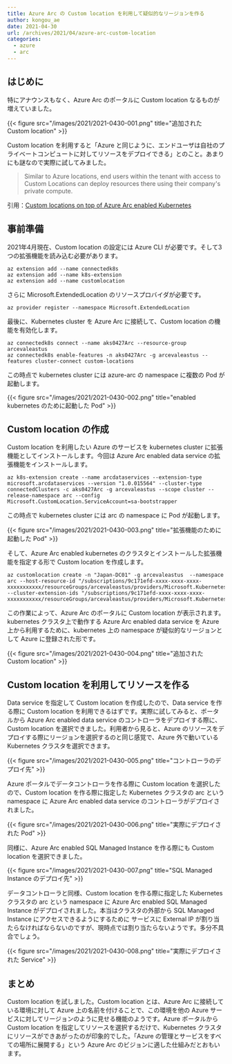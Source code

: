 ```yaml
---
title: Azure Arc の Custom location を利用して疑似的なリージョンを作る
author: kongou_ae
date: 2021-04-30
url: /archives/2021/04/azure-arc-custom-location
categories:
  - azure
  - arc
---
```


## はじめに

特にアナウンスもなく、Azure Arc のポータルに Custom location なるものが増えていました。

{{< figure src="/images/2021/2021-0430-001.png" title="追加された Custom location" >}}

Custom location を利用すると「Azure と同じように、エンドユーザは自社のプライベートコンピュートに対してリソースをデプロイできる」とのこと。あまりにも謎なので実際に試してみました。

> Similar to Azure locations, end users within the tenant with access to Custom Locations can deploy resources there using their company's private compute.

引用：[Custom locations on top of Azure Arc enabled Kubernetes](https://docs.microsoft.com/en-us/azure/azure-arc/kubernetes/conceptual-custom-locations)

## 事前準備

2021年4月現在、Custom location の設定には Azure CLI が必要です。そして3つの拡張機能を読み込む必要があります。

```
az extension add --name connectedk8s
az extension add --name k8s-extension
az extension add --name customlocation
```

さらに Microsoft.ExtendedLocation のリソースプロバイダが必要です。

```
az provider register --namespace Microsoft.ExtendedLocation
```

最後に、Kubernetes cluster を Azure Arc に接続して、Custom location の機能を有効化します。

```
az connectedk8s connect --name aks0427Arc --resource-group arcevaleastus
az connectedk8s enable-features -n aks0427Arc -g arcevaleastus --features cluster-connect custom-locations
```

この時点で kubernetes cluster には azure-arc の namespace に複数の Pod が起動します。

{{< figure src="/images/2021/2021-0430-002.png" title="enabled kubernetes のために起動した Pod" >}}

## Custom location の作成

Custom location を利用したい Azure のサービスを kubernetes cluster に拡張機能としてインストールします。今回は Azure Arc enabled data service の拡張機能をインストールします。

```
az k8s-extension create --name arcdataservices --extension-type microsoft.arcdataservices --version "1.0.015564" --cluster-type connectedClusters -c aks0427Arc -g arcevaleastus --scope cluster --release-namespace arc --config Microsoft.CustomLocation.ServiceAccount=sa-bootstrapper
```

この時点で kubernetes cluster には arc の namespace に Pod が起動します。

{{< figure src="/images/2021/2021-0430-003.png" title="拡張機能のために起動した Pod" >}}

そして、Azure Arc enabled kubernetes のクラスタとインストールした拡張機能を指定する形で Custom location を作成します。

```
az customlocation create -n "Japan-DC01" -g arcevaleastus  --namespace arc --host-resource-id "/subscriptions/9c171efd-xxxx-xxxx-xxxx-xxxxxxxxxxx/resourceGroups/arcevaleastus/providers/Microsoft.Kubernetes/connectedClusters/aks0427Arc" --cluster-extension-ids "/subscriptions/9c171efd-xxxx-xxxx-xxxx-xxxxxxxxxxx/resourceGroups/arcevaleastus/providers/Microsoft.Kubernetes/connectedClusters/aks0427Arc/providers/Microsoft.KubernetesConfiguration/extensions/arcdataservices"
```

この作業によって、Azure Arc のポータルに Custom location が表示されます。kubernetes クラスタ上で動作する Azure Arc enabled data service を Azure 上から利用するために、kubernetes 上の namespace が疑似的なリージョンとして Azure に登録された形です。

{{< figure src="/images/2021/2021-0430-004.png" title="追加された Custom location" >}}

## Custom location を利用してリソースを作る

Data service を指定して Custom location を作成したので、Data service を作る際に Custom location を利用できるはずです。実際に試してみると、ポータルから Azure Arc enabled data service のコントローラをデプロイする際に、Custom location を選択できました。利用者から見ると、Azure のリソースをデプロイする際にリージョンを選択するのと同じ感覚で、Azure 外で動いている Kubernetes クラスタを選択できます。

{{< figure src="/images/2021/2021-0430-005.png" title="コントローラのデプロイ先" >}}

Azure ポータルでデータコントローラを作る際に Custom location を選択したので、Custom location を作る際に指定した Kubernetes クラスタの arc という namespace に Azure Arc enabled data service のコントローラがデプロイされました。

{{< figure src="/images/2021/2021-0430-006.png" title="実際にデプロイされた Pod" >}}

同様に、Azure Arc enabled SQL Managed Instance を作る際にも Custom location を選択できました。

{{< figure src="/images/2021/2021-0430-007.png" title="SQL Managed Instance のデプロイ先" >}}

データコントローラと同様、Custom location を作る際に指定した Kubernetes クラスタの arc という namespace に Azure Arc enabled SQL Managed Instance がデプロイされました。本当はクラスタの外部から SQL Managed Instance にアクセスできるようにするために サービスに External IP が割り当たらなければならないのですが、現時点では割り当たらないようです。多分不具合でしょう。

{{< figure src="/images/2021/2021-0430-008.png" title="実際にデプロイされた Service" >}}

## まとめ

Custom location を試しました。Custom location とは、Azure Arc に接続している環境に対して Azure 上の名前を付けることで、この環境を他の Azure サービスに対してリージョンのように見せる機能のようです。Azure ポータルから Custom location を指定してリソースを選択するだけで、Kubernetes クラスタにリソースができあがったのが印象的でした。「Azure の管理とサービスをすべての場所に展開する」という Azure Arc のビジョンに適した仕組みだとおもいます。
